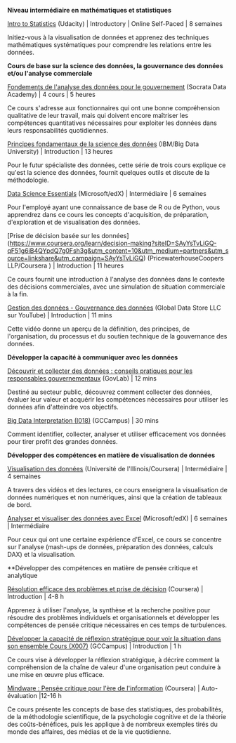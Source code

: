 **Niveau intermédiaire en mathématiques et statistiques**

[Intro to Statistics](https://www.udacity.com/course/intro-to-statistics--st101) (Udacity) | Introductory | Online Self-Paced | 8 semaines

Initiez-vous à la visualisation de données et apprenez des techniques mathématiques systématiques pour comprendre les relations entre les données.

**Cours de base sur la science des données, la gouvernance des données et/ou l'analyse commerciale**

[Fondements de l'analyse des données pour le gouvernement](https://data-academy.skilljar.com/series/fundamentals-of-data-analysis-for-government) (Socrata Data Academy) | 4 cours | 5 heures

Ce cours s'adresse aux fonctionnaires qui ont une bonne compréhension qualitative de leur travail, mais qui doivent encore maîtriser les compétences quantitatives nécessaires pour exploiter les données dans leurs responsabilités quotidiennes.
 
[Principes fondamentaux de la science des données](https://bigdatauniversity.com/learn/data-science/) (IBM/Big Data University) | Introduction | 13 heures

Pour le futur spécialiste des données, cette série de trois cours explique ce qu'est la science des données, fournit quelques outils et discute de la méthodologie.
 
[Data Science Essentials](https://www.edx.org/course/data-science-essentials) (Microsoft/edX) | Intermédiaire | 6 semaines

Pour l'employé ayant une connaissance de base de R ou de Python, vous apprendrez dans ce cours les concepts d'acquisition, de préparation, d'exploration et de visualisation des données.
 
[Prise de décision basée sur les données] (https://www.coursera.org/learn/decision-making?siteID=SAyYsTvLiGQ-qF51g6iB4QYpdQ7g0Fsh3g&utm_content=10&utm_medium=partners&utm_source=linkshare&utm_campaign=SAyYsTvLiGQ) (PricewaterhouseCoopers LLP/Coursera ) | Introduction | 11 heures

Ce cours fournit une introduction à l'analyse des données dans le contexte des décisions commerciales, avec une simulation de situation commerciale à la fin.

[Gestion des données - Gouvernance des données](https://www.youtube.com/watch?v=cpLLnHSbbh4) (Global Data Store LLC sur YouTube) | Introduction | 11 mins

Cette vidéo donne un aperçu de la définition, des principes, de l'organisation, du processus et du soutien technique de la gouvernance des données.

**Développer la capacité à communiquer avec les données**

[Découvrir et collecter des données : conseils pratiques pour les responsables gouvernementaux](http://sppd.thegovlab.org/lectures/discovering-and-collecting-data-practical-advice-for-government-managers.html) (GovLab) | 12 mins

Destiné au secteur public, découvrez comment collecter des données, évaluer leur valeur et acquérir les compétences nécessaires pour utiliser les données afin d'atteindre vos objectifs.
 
[Big Data Interpretation (I018)](https://learn-apprendre.csps-efpc.gc.ca/application/en/content/big-data-interpretation-i018) (GCCampus) | 30 mins

Comment identifier, collecter, analyser et utiliser efficacement vos données pour tirer profit des grandes données.

**Développer des compétences en matière de visualisation de données**

[Visualisation des données](https://www.coursera.org/learn/datavisualization) (Université de l'Illinois/Coursera) | Intermédiaire | 4 semaines

A travers des vidéos et des lectures, ce cours enseignera la visualisation de données numériques et non numériques, ainsi que la création de tableaux de bord. 
 
[Analyser et visualiser des données avec Excel](https://www.class-central.com/course/edx-analyzing-and-visualizing-data-with-excel-4480) (Microsoft/edX) | 6 semaines | Intermédiaire

Pour ceux qui ont une certaine expérience d'Excel, ce cours se concentre sur l'analyse (mash-ups de données, préparation des données, calculs DAX) et la visualisation.

**Développer des compétences en matière de pensée critique et analytique

[Résolution efficace des problèmes et prise de décision](https://www.coursera.org/learn/problem-solving#ratings) (Coursera) | Introduction | 4-8 h

Apprenez à utiliser l'analyse, la synthèse et la recherche positive pour résoudre des problèmes individuels et organisationnels et développer les compétences de pensée critique nécessaires en ces temps de turbulences.

[Développer la capacité de réflexion stratégique pour voir la situation dans son ensemble Cours (X007)](https://learn-apprendre.csps-efpc.gc.ca/application/en/content/developing-strategic-thinking-skill-seeing-big-picture-course-x007) (GCCampus) | Introduction | 1 h

Ce cours vise à développer la réflexion stratégique, à décrire comment la compréhension de la chaîne de valeur d'une organisation peut conduire à une mise en œuvre plus efficace.

[Mindware : Pensée critique pour l'ère de l'information](https://www.coursera.org/learn/mindware#ratings) (Coursera) | Auto-évaluation |12-16 h

Ce cours présente les concepts de base des statistiques, des probabilités, de la méthodologie scientifique, de la psychologie cognitive et de la théorie des coûts-bénéfices, puis les applique à de nombreux exemples tirés du monde des affaires, des médias et de la vie quotidienne.
